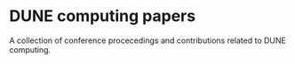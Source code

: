 # DUNE computing papers
A collection of conference procecedings and contributions related to DUNE computing.

